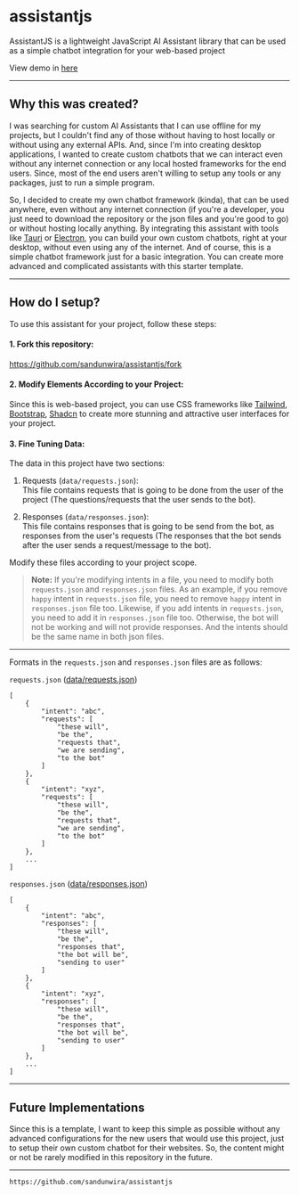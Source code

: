 # assistantjs
AssistantJS is a lightweight JavaScript AI Assistant library that can be used as a simple chatbot integration for your web-based project

View demo in [here](https://sandunwira.github.io/assistantjs)

<hr>

## Why this was created?
I was searching for custom AI Assistants that I can use offline for my projects, but I couldn't find any of those without having to host locally or without using any external APIs. And, since I'm into creating desktop applications, I wanted to create custom chatbots that we can interact even without any internet connection or any local hosted frameworks for the end users. Since, most of the end users aren't willing to setup any tools or any packages, just to run a simple program.

So, I decided to create my own chatbot framework (kinda), that can be used anywhere, even without any internet connection (if you're a developer, you just need to download the repository or the json files and you're good to go) or without hosting locally anything. By integrating this assistant with tools like [Tauri](https://tauri.app) or [Electron](https://www.electronjs.org), you can build your own custom chatbots, right at your desktop, without even using any of the internet. And of course, this is a simple chatbot framework just for a basic integration. You can create more advanced and complicated assistants with this starter template.

<hr>

## How do I setup?
To use this assistant for your project, follow these steps:

#### 1. Fork this repository:
https://github.com/sandunwira/assistantjs/fork

#### 2. Modify Elements According to your Project:
Since this is web-based project, you can use CSS frameworks like [Tailwind](https://tailwindcss.com), [Bootstrap](https://getbootstrap.com), [Shadcn](https://ui.shadcn.com) to create more stunning and attractive user interfaces for your project.

#### 3. Fine Tuning Data:
The data in this project have two sections:
1. Requests (`data/requests.json`):<br>
This file contains requests that is going to be done from the user of the project (The questions/requests that the user sends to the bot).<br>

2. Responses (`data/responses.json`):<br>
This file contains responses that is going to be send from the bot, as responses from the user's requests (The responses that the bot sends after the user sends a request/message to the bot).<br>

Modify these files according to your project scope.<br>

> **Note:** If you're modifying intents in a file, you need to modify both `requests.json` and `responses.json` files. As an example, if you remove `happy` intent in `requests.json` file, you need to remove `happy` intent in `responses.json` file too. Likewise, if you add intents in `requests.json`, you need to add it in `responses.json` file too. Otherwise, the bot will not be working and will not provide responses. And the intents should be the same name in both json files.

<hr>

Formats in the `requests.json` and `responses.json` files are as follows:

`requests.json` ([data/requests.json](https://github.com/sandunwira/assistantjs/blob/main/data/requests.json))
```
[
	{
		"intent": "abc",
		"requests": [
			"these will",
			"be the",
			"requests that",
			"we are sending",
			"to the bot"
		]
	},
	{
		"intent": "xyz",
		"requests": [
			"these will",
			"be the",
			"requests that",
			"we are sending",
			"to the bot"
		]
	},
	...
]
```

`responses.json` ([data/responses.json](https://github.com/sandunwira/assistantjs/blob/main/data/responses.json))
```
[
	{
		"intent": "abc",
		"responses": [
			"these will",
			"be the",
			"responses that",
			"the bot will be",
			"sending to user"
		]
	},
	{
		"intent": "xyz",
		"responses": [
			"these will",
			"be the",
			"responses that",
			"the bot will be",
			"sending to user"
		]
	},
	...
]
```

<hr>

## Future Implementations
Since this is a template, I want to keep this simple as possible without any advanced configurations for the new users that would use this project, just to setup their own custom chatbot for their websites. So, the content might or not be rarely modified in this repository in the future.

<hr>

```
https://github.com/sandunwira/assistantjs
```
